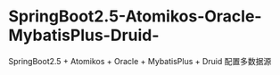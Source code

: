 # SpringBoot2.5-Atomikos-Oracle-MybatisPlus-Druid-
SpringBoot2.5 + Atomikos + Oracle + MybatisPlus + Druid 配置多数据源
